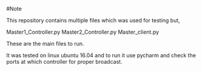 #Note

This repository contains multiple files which was used for testing but,

Master1_Controller.py
Master2_Controller.py
Master_client.py

These are the main files to run.

It was tested on linux ubuntu 16.04 and to run it use pycharm and check the ports at which controller for proper broadcast.
